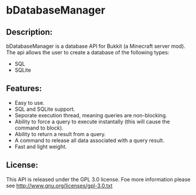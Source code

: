 bDatabaseManager
==========

Description:
------------
bDatabaseManager is a database API for Bukkit (a Minecraft server mod).
The api allows the user to create a database of the following types:
 - SQL
 - SQLite

Features:
---------
 - Easy to use.
 - SQL and SQLite support.
 - Seporate execution thread, meaning queries are non-blocking.
 - Ability to force a query to execute instantally (this will cause the command to block).
 - Ability to return a result from a query.
 - A command to release all data associated with a query result.
 - Fast and light weight.

License:
------------
This API is released under the GPL 3.0 license.
Foe more information please see http://www.gnu.org/licenses/gpl-3.0.txt